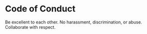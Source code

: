 # Code of Conduct
Be excellent to each other. No harassment, discrimination, or abuse. Collaborate with respect.

